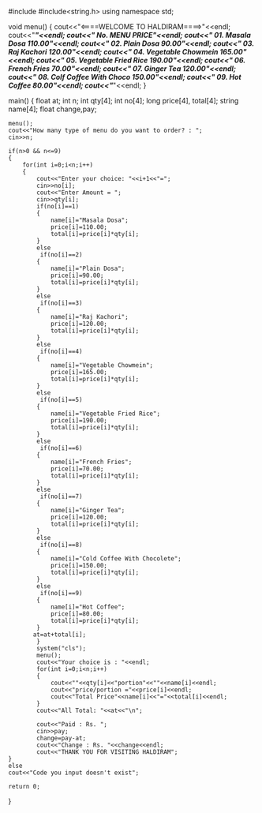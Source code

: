 #include<iostream>
#include<string.h>
using namespace std;

void menu()
{
    cout<<"<====WELCOME TO HALDIRAM====>"<<endl;
    cout<<"_____________________________________________________"<<endl;
    cout<<"    No.    MENU                      PRICE"<<endl;
    cout<<"    01.    Masala Dosa               110.00"<<endl;
    cout<<"    02.    Plain Dosa                90.00"<<endl;
    cout<<"    03.    Raj Kachori               120.00"<<endl;
    cout<<"    04.    Vegetable Chowmein        165.00"<<endl;
    cout<<"    05.    Vegetable Fried Rice      190.00"<<endl;
    cout<<"    06.    French Fries              70.00"<<endl;
    cout<<"    07.    Ginger Tea                120.00"<<endl;
    cout<<"    08.    Colf Coffee With Choco    150.00"<<endl;
    cout<<"    09.    Hot Coffee               80.00"<<endl;
    cout<<"_____________________________________________________"<<endl;
}

main()
{
    float at;
    int n;
    int qty[4];
    int no[4];
    long price[4], total[4];
    string name[4];
    float change,pay;
    
    menu();
    cout<<"How many type of menu do you want to order? : ";
    cin>>n;

    if(n>0 && n<=9)
    {
        for(int i=0;i<n;i++)
        {
            cout<<"Enter your choice: "<<i+1<<"=";
            cin>>no[i];
            cout<<"Enter Amount = ";
            cin>>qty[i];
            if(no[i]==1)
            {
                name[i]="Masala Dosa";
                price[i]=110.00;
                total[i]=price[i]*qty[i];
            }
            else
             if(no[i]==2)
            {
                name[i]="Plain Dosa";
                price[i]=90.00;
                total[i]=price[i]*qty[i];
            }
            else
             if(no[i]==3)
            {
                name[i]="Raj Kachori";
                price[i]=120.00;
                total[i]=price[i]*qty[i];
            }
            else
             if(no[i]==4)
            {
                name[i]="Vegetable Chowmein";
                price[i]=165.00;
                total[i]=price[i]*qty[i];
            }
            else
             if(no[i]==5)
            {
                name[i]="Vegetable Fried Rice";
                price[i]=190.00;
                total[i]=price[i]*qty[i];
            }
            else
             if(no[i]==6)
            {
                name[i]="French Fries";
                price[i]=70.00;
                total[i]=price[i]*qty[i];
            }
            else
             if(no[i]==7)
            {
                name[i]="Ginger Tea";
                price[i]=120.00;
                total[i]=price[i]*qty[i];
            }
            else
             if(no[i]==8)
            {
                name[i]="Cold Coffee With Chocolete";
                price[i]=150.00;
                total[i]=price[i]*qty[i];
            }
            else
             if(no[i]==9)
            {
                name[i]="Hot Coffee";
                price[i]=80.00;
                total[i]=price[i]*qty[i];
            }
           at=at+total[i];
            }
            system("cls");
            menu();
            cout<<"Your choice is : "<<endl;
            for(int i=0;i<n;i++)
            {
                cout<<""<<qty[i]<<"portion"<<""<<name[i]<<endl;
                cout<<"price/portion ="<<price[i]<<endl;
                cout<<"Total Price"<<name[i]<<"="<<total[i]<<endl;
            }
            cout<<"All Total: "<<at<<"\n";
            
            cout<<"Paid : Rs. ";
            cin>>pay;
            change=pay-at;
            cout<<"Change : Rs. "<<change<<endl;
            cout<<"THANK YOU FOR VISITING HALDIRAM";
    }
    else
    cout<<"Code you input doesn't exist";

    return 0;
}
